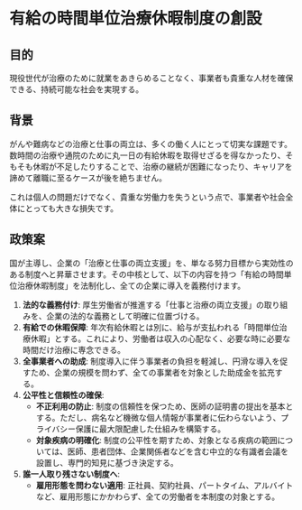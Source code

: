 # 有給の時間単位治療休暇制度の創設

## 目的

現役世代が治療のために就業をあきらめることなく、事業者も貴重な人材を確保できる、持続可能な社会を実現する。

## 背景

がんや難病などの治療と仕事の両立は、多くの働く人にとって切実な課題です。数時間の治療や通院のために丸一日の有給休暇を取得せざるを得なかったり、そもそも休暇が不足したりすることで、治療の継続が困難になったり、キャリアを諦めて離職に至るケースが後を絶ちません。

これは個人の問題だけでなく、貴重な労働力を失うという点で、事業者や社会全体にとっても大きな損失です。

## 政策案

国が主導し、企業の「治療と仕事の両立支援」を、単なる努力目標から実効性のある制度へと昇華させます。その中核として、以下の内容を持つ「有給の時間単位治療休暇制度」を法制化し、全ての企業に導入を義務付けます。

1.  **法的な義務付け**: 厚生労働省が推進する「仕事と治療の両立支援」の取り組みを、企業の法的な義務として明確に位置づける。
2.  **有給での休暇保障**: 年次有給休暇とは別に、給与が支払われる「時間単位治療休暇」とする。これにより、労働者は収入の心配なく、必要な時に必要な時間だけ治療に専念できる。
3.  **全事業者への助成**: 制度導入に伴う事業者の負担を軽減し、円滑な導入を促すため、企業の規模を問わず、全ての事業者を対象とした助成金を拡充する。
4.  **公平性と信頼性の確保**:
    *   **不正利用の防止**: 制度の信頼性を保つため、医師の証明書の提出を基本とする。ただし、病名など機微な個人情報が事業者に伝わらないよう、プライバシー保護に最大限配慮した仕組みを構築する。
    *   **対象疾病の明確化**: 制度の公平性を期すため、対象となる疾病の範囲については、医師、患者団体、企業関係者などを含む中立的な有識者会議を設置し、専門的知見に基づき決定する。
5.  **誰一人取り残さない制度へ**:
    *   **雇用形態を問わない適用**: 正社員、契約社員、パートタイム、アルバイトなど、雇用形態にかかわらず、全ての労働者を本制度の対象とする。